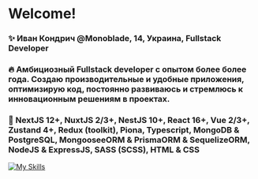 # Welcome!

### ✨ Иван Кондрич @Monoblade, 14, Украина, Fullstack Developer
### 🔥 Амбициозный Fullstack developer с опытом более более года. Создаю производительные и удобные приложения, оптимизирую код, постоянно развиваюсь и стремлюсь к инновационным решениям в проектах.
### 💠 NextJS 12+, NuxtJS 2/3+, NestJS 10+, React 16+, Vue 2/3+, Zustand 4+, Redux (toolkit), Piona, Typescript, MongoDB & PostgreSQL, MongooseeORM & PrismaORM & SequelizeORM, NodeJS & ExpressJS, SASS (SCSS), HTML & CSS

[![My Skills](https://skillicons.dev/icons?i=html,css,js,scss,react,vue,ts,nodejs,express,mongodb,redux,next,docker,figma,firebase,vite,webpack,yarn,tailwind&theme=light)](https://skillicons.dev)

